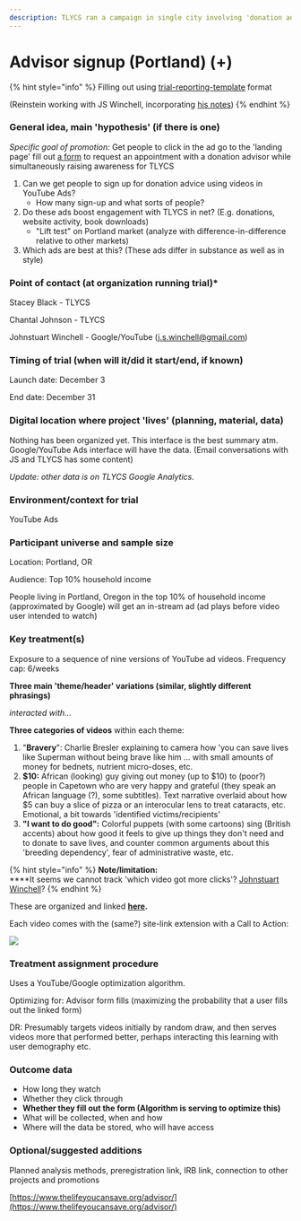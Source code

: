 ```yaml
---
description: TLYCS ran a campaign in single city involving 'donation advice'
---
```


# Advisor signup (Portland) (+)

{% hint style="info" %}
Filling out using [trial-reporting-template](../../../organization-and-overview/trial-reporting-template/ "mention") format

(Reinstein working with JS Winchell, incorporating [his notes](https://docs.google.com/document/d/1eIt4cXfNqIHr2HiGcb8Mf06BOqR2Pgcga8In-VcLTPA/edit))
{% endhint %}

### **General idea, main 'hypothesis' (if there is one)**

_Specific goal of promotion:_ Get people to click in the ad go to the 'landing page' fill out [a form](https://www.thelifeyoucansave.org/advisor/) to request an appointment with a donation advisor while simultaneously raising awareness for TLYCS

1. Can we get people to sign up for donation advice using videos in YouTube Ads?
   * How many sign-up and what sorts of people?
2. Do these ads boost engagement with TLYCS in net? (E.g. donations, website activity, book downloads)
   * "Lift test" on Portland market (analyze with difference-in-difference relative to other markets)
3. Which ads are best at this? (These ads differ in substance as well as in style)

### Point of contact (at organization running trial)\*

Stacey Black - TLYCS

Chantal Johnson - TLYCS

Johnstuart Winchell - Google/YouTube (j.s.winchell@gmail.com)

### Timing of trial (when will it/did it start/end, if known)

Launch date: December 3

End date: December 31

### Digital location where project 'lives' (planning, material, data)

Nothing has been organized yet. This interface is the best summary atm. Google/YouTube Ads interface will have the data. (Email conversations with JS and TLYCS has some content)

_Update: other data is on TLYCS Google Analytics._

### Environment/context for trial

YouTube Ads

### **Participant universe and sample size**

Location: Portland, OR

Audience: Top 10% household income

People living in Portland, Oregon in the top 10% of household income (approximated by Google) will get an in-stream ad (ad plays before video user intended to watch)

### Key treatment(s)

Exposure to a sequence of nine versions of YouTube ad videos. Frequency cap: 6/weeks

**Three main 'theme/header' variations (similar, slightly different phrasings)**

_interacted with..._

**Three categories of videos** within each theme:

1. "**Bravery**": Charlie Bresler explaining to camera how 'you can save lives like Superman without being brave like him ... with small amounts of money for bednets, nutrient micro-doses, etc.
2. **$10:** African (looking) guy giving out money (up to $10) to (poor?) people in Capetown who are very happy and grateful (they speak an African language (?), some subtitles). Text narrative overlaid about how $5 can buy a slice of pizza or an interocular lens to treat cataracts, etc. Emotional, a bit towards 'identified victims/recipients'
3. **"I want to do good":** Colorful puppets (with some cartoons) sing (British accents) about how good it feels to give up things they don't need and to donate to save lives, and counter common arguments about this 'breeding dependency', fear of administrative waste, etc.

{% hint style="info" %}
**Note/limitation:** \
****It seems we cannot track 'which video got more clicks'? [Johnstuart Winchell](https://app.gitbook.com/u/6XKoliSY0eVGn9imHc6orCLb5532 "mention")?
{% endhint %}

These are organized and linked [**here**](https://docs.google.com/document/d/1NIXQNZH8O8XajXBpKocpbZ1yT3hblIv8E0vMfNg1J14/edit?pli=1)**.**

Each video comes with the (same?) site-link extension with a Call to Action:

![](https://lh5.googleusercontent.com/vE-xSY0cH9Y\_L\_4SOGicVc0BM2LJX5V3TPGcRV22EMil6goxm6MtPClHIay083ToIspDmPlNXG0\_8wqSxc6D1UPP0yHHynX5hLsclj6JzfK56Ffa4z5-h6nP6ziymxsS41J\_sxwu)

### Treatment assignment procedure

Uses a YouTube/Google optimization algorithm.

Optimizing for: Advisor form fills (maximizing the probability that a user fills out the linked form)

DR: Presumably targets videos initially by random draw, and then serves videos more that performed better, perhaps interacting this learning with user demography etc.

### **Outcome data**

* How long they watch
* Whether they click through
* **Whether they fill out the form (Algorithm is serving to optimize this)**
* What will be collected, when and how
* Where will the data be stored, who will have access

### **Optional/suggested additions**

Planned analysis methods, preregistration link, IRB link, connection to other projects and promotions

[https://www.thelifeyoucansave.org/advisor/](https://www.thelifeyoucansave.org/advisor/)
